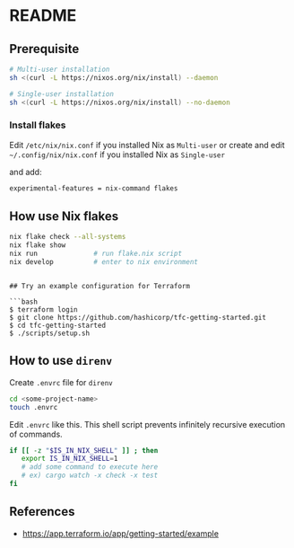 # README

## Prerequisite

```bash
# Multi-user installation
sh <(curl -L https://nixos.org/nix/install) --daemon

# Single-user installation
sh <(curl -L https://nixos.org/nix/install) --no-daemon
```

### Install flakes

Edit `/etc/nix/nix.conf` if you installed Nix as `Multi-user` or
create and edit `~/.config/nix/nix.conf` if you installed Nix as `Single-user`

and add:

```bash
experimental-features = nix-command flakes
```

## How use Nix flakes

```bash
nix flake check --all-systems
nix flake show
nix run              # run flake.nix script
nix develop          # enter to nix environment
```
```

## Try an example configuration for Terraform

```bash
$ terraform login
$ git clone https://github.com/hashicorp/tfc-getting-started.git
$ cd tfc-getting-started
$ ./scripts/setup.sh
```

## How to use `direnv`

Create `.envrc` file for `direnv`

```bash
cd <some-project-name>
touch .envrc
```

Edit `.envrc` like this.
This shell script prevents infinitely recursive execution of commands.

```bash
if [[ -z "$IS_IN_NIX_SHELL" ]] ; then
   export IS_IN_NIX_SHELL=1
   # add some command to execute here
   # ex) cargo watch -x check -x test
fi
```

## References

- <https://app.terraform.io/app/getting-started/example>
